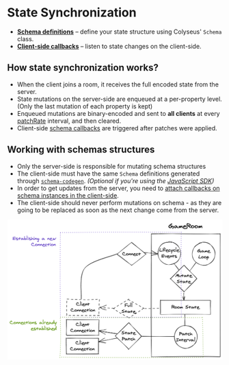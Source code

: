 <!-- ---
icon: material/sync
--- -->

# State Synchronization


<div class="grid cards" markdown>

- [**Schema definitions**](/state/schema) – define your state structure using Colyseus' `Schema` class.
- [**Client-side callbacks**](/state/schema-callbacks) – listen to state changes on the client-side.

</div>

## How state synchronization works?

- When the client joins a room, it receives the full encoded state from the server.
- State mutations on the server-side are enqueued at a per-property level. (Only the last mutation of each property is kept)
- Enqueued mutations are binary-encoded and sent to **all clients** at every [patchRate](/server/room/#patchrate-number) interval, and then cleared.
- Client-side [schema callbacks](/state/schema-callbacks) are triggered after patches were applied.

## Working with schemas structures

- Only the server-side is responsible for mutating schema structures
- The client-side must have the same `Schema` definitions generated through [`schema-codegen`](#client-side-schema-generation). _(Optional if you're using the [JavaScript SDK](/getting-started/javascript-client/))_
- In order to get updates from the server, you need to [attach callbacks on schema instances in the client-side](#callbacks).
- The client-side should never perform mutations on schema - as they are going to be replaced as soon as the next change come from the server.

![State Synchronization Diagram](state-sync.png)
